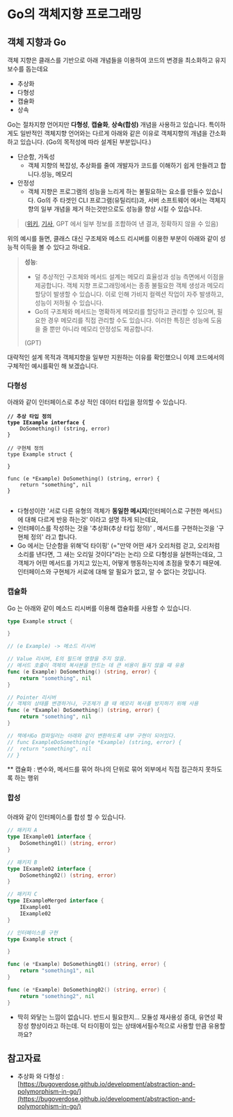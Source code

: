 # Go의 객체지향 프로그래밍



## 객체 지향과 Go



객체 지향은 클래스를 기반으로 아래 개념들을 이용하여 코드의 변경을 최소화하고 유지보수를 돕는데요

* 추상화
* 다형성
* 캡슐화
* 상속



Go는 절차지향  언어지만 **다형성**, **캡슐화**, **상속(합성)** 개념을 사용하고 있습니다. 특이하게도  일반적인 객체지향 언어와는 다르게 아래와 같은 이유로 객체지향의 개념을  간소화하고 있습니다. (Go의 목적성에 따라 설계된 부분입니다.)



* 단순함, 가독성&#x20;
  * &#x20;객체 지향의 복잡성, 추상화를 줄여 개발자가 코드를 이해하기 쉽게 만들려고 합니다.성능, 메모리&#x20;
* 안정성
  * &#x20;객체 지향은 프로그램의 성능을 느리게 하는 불필요하는 요소를 만들수 있습니다. Go의 주 타겟인 CLI 프로그램(유틸리티)과, 서버 소프트웨어 에서는 객체지향의 일부 개념을 제거 하는것만으로도 성능을 향상 시킬 수 있습니다.

> &#x20;([위키](https://ko.wikipedia.org/wiki/Go\_\(%ED%94%84%EB%A1%9C%EA%B7%B8%EB%9E%98%EB%B0%8D\_%EC%96%B8%EC%96%B4\)), [기사](https://www.ciokorea.com/news/250552),  GPT 에서 일부 정보를 조합하여 낸 결과, 정확하지 않을 수 있음)



위의 예시를 들면, 클래스 대신 구조체와 메소드 리시버를 이용한 부분이 아래와 같이 성능적 이득을 볼 수 있다고 하네요.

> **성능**:
>
> * 덜 추상적인 구조체와 메서드 설계는 메모리 효율성과 성능 측면에서 이점을 제공합니다. 객체 지향 프로그래밍에서는 종종 불필요한 객체 생성과 메모리 할당이 발생할 수 있습니다. 이로 인해 가비지 컬렉션 작업이 자주 발생하고, 성능이 저하될 수 있습니다.
> * Go의 구조체와 메서드는 명확하게 메모리를 할당하고 관리할 수 있으며, 필요한 경우 메모리를 직접 관리할 수도 있습니다. 이러한 특징은 성능에 도움을 줄 뿐만 아니라 메모리 안정성도 제공합니다.
>
> (GPT)



대략적인 설계 목적과 객체지향을  일부만 지원하는 이유를  확인했으니 이제  코드에서의 구체적인 예시를확인 해 보겠습니다.

### 다형성

아래와 같이 인터페이스로 추상 적인 데이터 타입을 정의할 수 있습니다.

<pre class="language-go"><code class="lang-go"><strong>// 추상 타입 정의
</strong><strong>type IExample interface {
</strong>    DoSomething() (string, error)
}

// 구현체 정의
type Example struct {

}

func (e *Example) DoSomething() (string, error) {
	return "something", nil
}

</code></pre>

* 다형성이란 '서로 다른 유형의 객체가 **동일한 메시지**(인터페이스로 구현한 메서드)에 대해 다르게 반응 하는것' 이라고 설명 하게 되는데요,&#x20;
* 인터페이스를 작성하는 것을 '추상화(추상 타입 정의)' ,  메서드를 구현하는것을 '구현체 정의' 라고 합니다.
* Go 에서는 단순함을 위해'덕  타이핑'  (="만약 어떤 새가 오리처럼 걷고, 오리처럼 소리를 낸다면, 그 새는 오리일 것이다"라는 논리) 으로 다형성을 실현하는데요, 그 객체가 어떤 메서드를 가지고 있는지, 어떻게 행동하는지에 초점을 맞추기 때문에. 인터페이스와 구현체가 서로에 대해 알 필요가 없고, 알 수 없다는 것입니다.&#x20;



### 캡슐화



Go 는 아래와  같이 메소드 리시버를  이용해  캡슐화를 사용할 수 있습니다.

```go
type Example struct {

}

// (e Example) -> 메소드 리시버

// Value 리시버, E의 필드에 영향을 주지 않음.
// 메서드 호출이 객체의 복사본을 만드는 데 큰 비용이 들지 않을 때 유용
func (e Example) DoSomething() (string, error) {
	return "something", nil
}

// Pointer 리시버
// 객체의 상태를 변경하거나, 구조체가 클 때 메모리 복사를 방지하기 위해 사용
func (e *Example) DoSomething() (string, error) {
	return "something", nil
}

// 책에서Go 컴파일러는 아래와 같이 변환하도록 내부 구현이 되어있다.
// func ExampleDoSomething(e *Example) (string, error) {
// 	return "something", nil
// }

```

\*\* 캡슐화 : 변수와, 메서드를 묶어 하나의 단위로 묶어 외부에서 직접 접근하지 못하도록 하는 행위



### 합성

###

아래와 같이 인터페이스를 합성 할 수 있습니다.

```go
// 패키지 A
type IExample01 interface {
    DoSomething01() (string, error)
}

// 패키지 B
type IExample02 interface {
    DoSomething02() (string, error)
}

// 패키지 C
type IExampleMerged interface {
    IExample01
    IExample02
}

// 인터페이스를 구현
type Example struct {

}

func (e *Example) DoSomething01() (string, error) {
	return "something1", nil
}

func (e *Example) DoSomething02() (string, error) {
	return "something2", nil
}
```

* 딱히 와닿는 느낌이 없습니다. 반드시 필요한지... 모듈성 재사용성 증대, 유연성 확장성 향상이라고 하는데. 덕 타이핑이 있는 상태에서필수적으로 사용할 만큼 유용할까요?



## 참고자료

* 추상화 와 다형성 :  [https://bugoverdose.github.io/development/abstraction-and-polymorphism-in-go/](https://bugoverdose.github.io/development/abstraction-and-polymorphism-in-go/)



